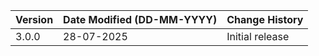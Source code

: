 | **Version** | **Date Modified (DD-MM-YYYY)** | **Change History**                                                  |
|-------------|--------------------------------|---------------------------------------------------------------------|
| 3.0.0       | 28-07-2025                     |Initial release|